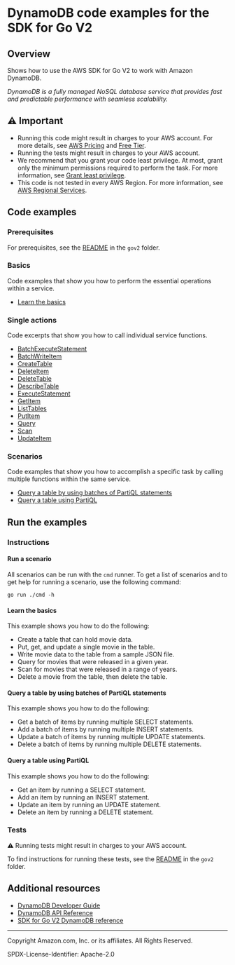 # DynamoDB code examples for the SDK for Go V2

## Overview

Shows how to use the AWS SDK for Go V2 to work with Amazon DynamoDB.

<!--custom.overview.start-->
<!--custom.overview.end-->

_DynamoDB is a fully managed NoSQL database service that provides fast and predictable performance with seamless scalability._

## ⚠ Important

* Running this code might result in charges to your AWS account. For more details, see [AWS Pricing](https://aws.amazon.com/pricing/) and [Free Tier](https://aws.amazon.com/free/).
* Running the tests might result in charges to your AWS account.
* We recommend that you grant your code least privilege. At most, grant only the minimum permissions required to perform the task. For more information, see [Grant least privilege](https://docs.aws.amazon.com/IAM/latest/UserGuide/best-practices.html#grant-least-privilege).
* This code is not tested in every AWS Region. For more information, see [AWS Regional Services](https://aws.amazon.com/about-aws/global-infrastructure/regional-product-services).

<!--custom.important.start-->
<!--custom.important.end-->

## Code examples

### Prerequisites

For prerequisites, see the [README](../README.md#Prerequisites) in the `gov2` folder.


<!--custom.prerequisites.start-->
<!--custom.prerequisites.end-->

### Basics

Code examples that show you how to perform the essential operations within a service.

- [Learn the basics](scenarios/scenario_movie_table.go)


### Single actions

Code excerpts that show you how to call individual service functions.

- [BatchExecuteStatement](actions/partiql.go#L164)
- [BatchWriteItem](actions/table_basics.go#L177)
- [CreateTable](actions/table_basics.go#L54)
- [DeleteItem](actions/table_basics.go#L332)
- [DeleteTable](actions/table_basics.go#L347)
- [DescribeTable](actions/table_basics.go#L31)
- [ExecuteStatement](actions/partiql.go#L30)
- [GetItem](actions/table_basics.go#L221)
- [ListTables](actions/table_basics.go#L99)
- [PutItem](actions/table_basics.go#L121)
- [Query](actions/table_basics.go#L243)
- [Scan](actions/table_basics.go#L285)
- [UpdateItem](actions/table_basics.go#L140)

### Scenarios

Code examples that show you how to accomplish a specific task by calling multiple
functions within the same service.

- [Query a table by using batches of PartiQL statements](scenarios/scenario_partiql_batch.go)
- [Query a table using PartiQL](scenarios/scenario_partiql_single.go)


<!--custom.examples.start-->
<!--custom.examples.end-->

## Run the examples

### Instructions


<!--custom.instructions.start-->
<!--custom.instructions.end-->


#### Run a scenario

All scenarios can be run with the `cmd` runner. To get a list of scenarios
and to get help for running a scenario, use the following command:

```
go run ./cmd -h
```
#### Learn the basics

This example shows you how to do the following:

- Create a table that can hold movie data.
- Put, get, and update a single movie in the table.
- Write movie data to the table from a sample JSON file.
- Query for movies that were released in a given year.
- Scan for movies that were released in a range of years.
- Delete a movie from the table, then delete the table.

<!--custom.basic_prereqs.dynamodb_Scenario_GettingStartedMovies.start-->
<!--custom.basic_prereqs.dynamodb_Scenario_GettingStartedMovies.end-->


<!--custom.basics.dynamodb_Scenario_GettingStartedMovies.start-->
<!--custom.basics.dynamodb_Scenario_GettingStartedMovies.end-->


#### Query a table by using batches of PartiQL statements

This example shows you how to do the following:

- Get a batch of items by running multiple SELECT statements.
- Add a batch of items by running multiple INSERT statements.
- Update a batch of items by running multiple UPDATE statements.
- Delete a batch of items by running multiple DELETE statements.

<!--custom.scenario_prereqs.dynamodb_Scenario_PartiQLBatch.start-->
<!--custom.scenario_prereqs.dynamodb_Scenario_PartiQLBatch.end-->


<!--custom.scenarios.dynamodb_Scenario_PartiQLBatch.start-->
<!--custom.scenarios.dynamodb_Scenario_PartiQLBatch.end-->

#### Query a table using PartiQL

This example shows you how to do the following:

- Get an item by running a SELECT statement.
- Add an item by running an INSERT statement.
- Update an item by running an UPDATE statement.
- Delete an item by running a DELETE statement.

<!--custom.scenario_prereqs.dynamodb_Scenario_PartiQLSingle.start-->
<!--custom.scenario_prereqs.dynamodb_Scenario_PartiQLSingle.end-->


<!--custom.scenarios.dynamodb_Scenario_PartiQLSingle.start-->
<!--custom.scenarios.dynamodb_Scenario_PartiQLSingle.end-->

### Tests

⚠ Running tests might result in charges to your AWS account.


To find instructions for running these tests, see the [README](../README.md#Tests)
in the `gov2` folder.



<!--custom.tests.start-->
<!--custom.tests.end-->

## Additional resources

- [DynamoDB Developer Guide](https://docs.aws.amazon.com/amazondynamodb/latest/developerguide/Introduction.html)
- [DynamoDB API Reference](https://docs.aws.amazon.com/amazondynamodb/latest/APIReference/Welcome.html)
- [SDK for Go V2 DynamoDB reference](https://pkg.go.dev/github.com/aws/aws-sdk-go-v2/service/dynamodb)

<!--custom.resources.start-->
<!--custom.resources.end-->

---

Copyright Amazon.com, Inc. or its affiliates. All Rights Reserved.

SPDX-License-Identifier: Apache-2.0